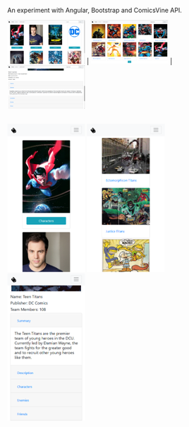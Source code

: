 An experiment with Angular, Bootstrap and ComicsVine API.

<img src="screenshots\web-01.png" width="35%"/> | <img src="screenshots\web-02.png" width="35%"/> | <img src="screenshots\web-03.png" width="35%"/>

<br/>

<img src="screenshots\mob-01.png" width="35%"/>
<img src="screenshots\mob-02.png" width="35%"/>
<img src="screenshots\mob-03.png" width="35%"/>
